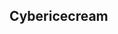 ## Cybericecream

[website]: https://nathanielbarry.com
[twitter]: https://twitter.com/cybericecream